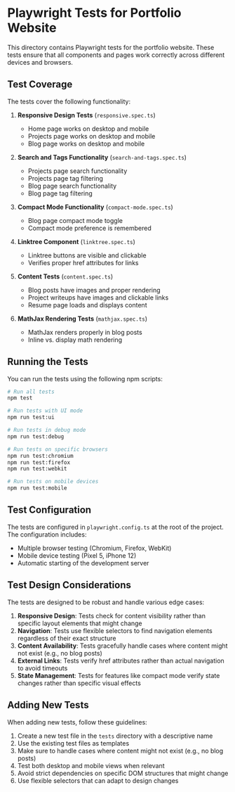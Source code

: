 # Playwright Tests for Portfolio Website

This directory contains Playwright tests for the portfolio website. These tests ensure that all components and pages work correctly across different devices and browsers.

## Test Coverage

The tests cover the following functionality:

1. **Responsive Design Tests** (`responsive.spec.ts`)

    - Home page works on desktop and mobile
    - Projects page works on desktop and mobile
    - Blog page works on desktop and mobile

2. **Search and Tags Functionality** (`search-and-tags.spec.ts`)

    - Projects page search functionality
    - Projects page tag filtering
    - Blog page search functionality
    - Blog page tag filtering

3. **Compact Mode Functionality** (`compact-mode.spec.ts`)

    - Blog page compact mode toggle
    - Compact mode preference is remembered

4. **Linktree Component** (`linktree.spec.ts`)

    - Linktree buttons are visible and clickable
    - Verifies proper href attributes for links

5. **Content Tests** (`content.spec.ts`)

    - Blog posts have images and proper rendering
    - Project writeups have images and clickable links
    - Resume page loads and displays content

6. **MathJax Rendering Tests** (`mathjax.spec.ts`)
    - MathJax renders properly in blog posts
    - Inline vs. display math rendering

## Running the Tests

You can run the tests using the following npm scripts:

```bash
# Run all tests
npm test

# Run tests with UI mode
npm run test:ui

# Run tests in debug mode
npm run test:debug

# Run tests on specific browsers
npm run test:chromium
npm run test:firefox
npm run test:webkit

# Run tests on mobile devices
npm run test:mobile
```

## Test Configuration

The tests are configured in `playwright.config.ts` at the root of the project. The configuration includes:

-   Multiple browser testing (Chromium, Firefox, WebKit)
-   Mobile device testing (Pixel 5, iPhone 12)
-   Automatic starting of the development server

## Test Design Considerations

The tests are designed to be robust and handle various edge cases:

1. **Responsive Design**: Tests check for content visibility rather than specific layout elements that might change
2. **Navigation**: Tests use flexible selectors to find navigation elements regardless of their exact structure
3. **Content Availability**: Tests gracefully handle cases where content might not exist (e.g., no blog posts)
4. **External Links**: Tests verify href attributes rather than actual navigation to avoid timeouts
5. **State Management**: Tests for features like compact mode verify state changes rather than specific visual effects

## Adding New Tests

When adding new tests, follow these guidelines:

1. Create a new test file in the `tests` directory with a descriptive name
2. Use the existing test files as templates
3. Make sure to handle cases where content might not exist (e.g., no blog posts)
4. Test both desktop and mobile views when relevant
5. Avoid strict dependencies on specific DOM structures that might change
6. Use flexible selectors that can adapt to design changes
